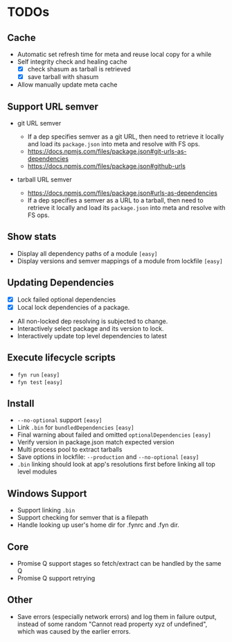 # TODOs

## Cache

* Automatic set refresh time for meta and reuse local copy for a while
* Self integrity check and healing cache
  * [x] check shasum as tarball is retrieved
  * [x] save tarball with shasum
* Allow manually update meta cache

## Support URL semver

* git URL semver

  * If a dep specifies semver as a git URL, then need to retrieve it locally and load its `package.json` into meta and resolve with FS ops.
  * <https://docs.npmjs.com/files/package.json#git-urls-as-dependencies>
  * <https://docs.npmjs.com/files/package.json#github-urls>

* tarball URL semver

  * <https://docs.npmjs.com/files/package.json#urls-as-dependencies>
  * If a dep specifies a semver as a URL to a tarball, then need to retrieve it locally and load its `package.json` into meta and resolve with FS ops.

## Show stats

* Display all dependency paths of a module `[easy]`
* Display versions and semver mappings of a module from lockfile `[easy]`

## Updating Dependencies

* [x] Lock failed optional dependencies
* [x] Local lock dependencies of a package.
* All non-locked dep resolving is subjected to change.
* Interactively select package and its version to lock.
* Interactively update top level dependencies to latest

## Execute lifecycle scripts

* `fyn run` `[easy]`
* `fyn test` `[easy]`

## Install

* `--no-optional` support `[easy]`
* Link `.bin` for `bundledDependencies` `[easy]`
* Final warning about failed and omitted `optionalDependencies` `[easy]`
* Verify version in package.json match expected version
* Multi process pool to extract tarballs
* Save options in lockfile: `--production` and `--no-optional` `[easy]`
* `.bin` linking should look at app's resolutions first before linking all top level modules

## Windows Support

* Support linking `.bin`
* Support checking for semver that is a filepath
* Handle looking up user's home dir for .fynrc and .fyn dir.

## Core

* Promise Q support stages so fetch/extract can be handled by the same Q
* Promise Q support retrying

## Other

* Save errors (especially network errors) and log them in failure output, instead of some random "Cannot read property xyz of undefined", which was caused by the earlier errors.

